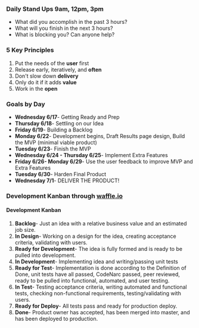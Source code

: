 ### Daily Stand Ups 9am, 12pm, 3pm
* What did you accomplish in the past 3 hours?
* What will you finish in the next 3 hours?
* What is blocking you? Can anyone help?

### 5 Key Principles 
1. Put the needs of the **user** first
2. Release early, iteratively, and **often**
3. Don't slow down **delivery**
4. Only do it if it adds **value**
5. Work in the **open**

### Goals by Day 
* **Wednesday 6/17**- Getting Ready and Prep
* **Thursday 6/18**- Settling on our Idea
* **Friday 6/19**- Building a Backlog
* **Monday 6/22**- Development begins, Draft Results page design, Build the MVP (minimal viable product) 
* **Tuesday 6/23**- Finish the MVP
* **Wednesday 6/24 - Thursday 6/25**- Implement Extra Features 
* **Friday 6/26- Monday 6/29**- Use the user feedback to improve MVP and Extra Features
* **Tuesday 6/30**- Harden Final Product
* **Wednesday 7/1**- DELIVER THE PRODUCT!
 
### Development Kanban through [waffle.io](https://waffle.io/) 

#### Development Kanban
1. **Backlog**- Just an idea with a relative business value and an estimated job size.
2. **In Design**- Working on a design for the idea, creating acceptance criteria, validating with users. 
3. **Ready for Development**- The idea is fully formed and is ready to be pulled into development.
4. **In Development**- Implementing idea and writing/passing unit tests
5. **Ready for Test**- Implementation is done according to the Definition of Done, unit tests have all passed, CodeNarc passed, peer reviewed, ready to be pulled into functional, automated, and user testing. 
6. **In Test**- Testing acceptance criteria, writing automated and functional tests, checking non-functional requirements, testing/validating with users.
7. **Ready for Deploy**- All tests pass and ready for production deploy. 
8. **Done**- Product owner has accepted, has been merged into master, and has been deployed to production.
